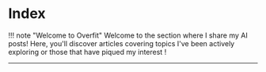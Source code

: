 # Index

!!! note "Welcome to Overfit"
    Welcome to the section where I share my AI posts! Here, you'll discover articles covering topics I've been actively exploring or those that have piqued my interest !

---
